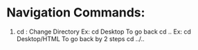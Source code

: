 # Navigation Commands:
1. cd : Change Directory
   Ex: cd Desktop
   To go back cd ..
   Ex: cd Desktop/HTML
   To go back by 2 steps cd ../..
